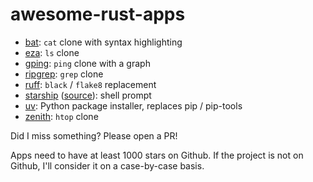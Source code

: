 # awesome-rust-apps

* [bat](https://github.com/sharkdp/bat): `cat` clone with syntax highlighting
* [eza](https://github.com/eza-community/eza): `ls` clone
* [gping](https://github.com/orf/gping): `ping` clone with a graph
* [ripgrep](https://github.com/BurntSushi/ripgrep): `grep` clone
* [ruff](https://github.com/astral-sh/ruff): `black` / `flake8` replacement
* [starship](https://starship.rs/) ([source](https://github.com/starship/starship)): shell prompt
* [uv](https://github.com/astral-sh/uv): Python package installer, replaces pip / pip-tools
* [zenith](https://github.com/bvaisvil/zenith): `htop` clone

Did I miss something? Please open a PR!

Apps need to have at least 1000 stars on Github. If the project is not on Github,
I'll consider it on a case-by-case basis.
